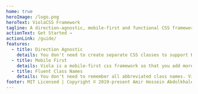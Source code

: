 ```yaml
---
home: true
heroImage: /logo.png
heroText: ViolaCSS Framework
tagline: A direction-agnostic, mobile-first and functional CSS framework
actionText: Get Started →
actionLink: /guide/
features:
  - title: Direction Agnostic
    details: You don't need to create separate CSS classes to support RTL layouts. All of the classes of Viola adopt themselves with the direction of the context.
  - title: Mobile First
    details: Viola is a mobile-first css framework so that you add more class on top of the essential classes to style larger screens.
  - title: Fluent Class Names
    details: You don't need to remember all abbreviated class names. Viola class names are self-expressive enough.
footer: MIT Licensed | Copyright © 2019-present Amir Hossein Abdolkhalegh
---
```

